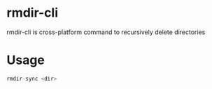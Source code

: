 # rmdir-cli
rmdir-cli is cross-platform command to recursively delete directories


# Usage
```javascript
rmdir-sync <dir>
```